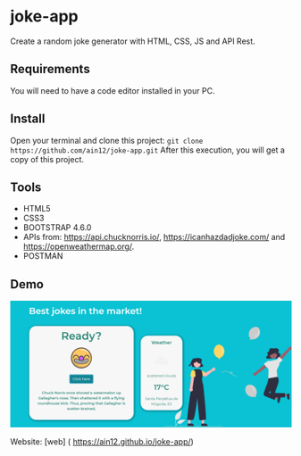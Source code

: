 # joke-app
Create a random joke generator with HTML, CSS, JS and API Rest.

## Requirements
You will need to have a code editor installed in your PC.

## Install
Open your terminal and clone this project:
`git clone https://github.com/ain12/joke-app.git`
After this execution, you will get a copy of this project.

## Tools
- HTML5
- CSS3
- BOOTSTRAP 4.6.0
- APIs from: https://api.chucknorris.io/, https://icanhazdadjoke.com/ and https://openweathermap.org/.
- POSTMAN

## Demo
![Demo](img/demo.png)

Website: [web] ( https://ain12.github.io/joke-app/)